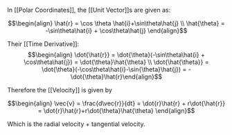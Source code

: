 In [[Polar Coordinates]], the [[Unit Vector]]s are given as:

$$\begin{align} \hat{r} = \cos \theta \hat{i}+\sin\theta\hat{j} \\ \hat{\theta} = -\sin\theta\hat{i} + \cos\theta\hat{j} \end{align}$$

Their [[Time Derivative]]:
$$\begin{align} \dot{\hat{r}} = \dot{\theta}(-\sin\theta\hat{i} + \cos\theta\hat{j}) = \dot{\theta}\hat{\theta} \\ \dot{\hat{\theta}} = \dot{\theta}(-\cos\theta\hat{i}-\sin{\theta}\hat{j}) = - \dot{\theta}\hat{r}\end{align}$$

Therefore the [[Velocity]] is given by

$$\begin{align} \vec{v} = \frac{d\vec{r}}{dt} = \dot{r}\hat{r} + r\dot{\hat{r}} = \dot{r}\hat{r}+r\dot{\theta}\hat{\theta} \end{align}$$

Which is the radial velocity + tangential velocity.